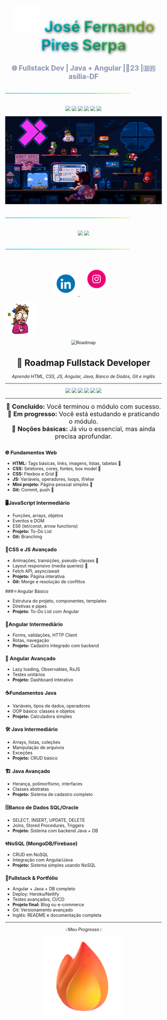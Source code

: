 <!-- =================== TÍTULOS =================== -->
<h1 align="center" style="font-size:3.5em; 
    background: linear-gradient(90deg, #4facfe, #00f2fe, #43e97b, #fef253); 
    -webkit-background-clip: text; 
    color: transparent; 
    text-shadow: 2px 2px 8px rgba(0,0,0,0.6);
    margin-bottom:5px;">
  <img src="371756373-fddcdbcd-5ea2-4416-9f59-ca7fd9394aca.gif" width="90px"> José Fernando Pires Serpa 
</h1>

<h3 align="center" style="color:#8892b0; font-size:1.6em; margin-bottom:20px;">
  🌐 Fullstack Dev | Java + Angular |👴23 |🇧🇷asília-DF
</h3>

<hr style="border: 0; height: 2px; background: linear-gradient(to right, #4facfe, #00f2fe, #43e97b, #fef253); margin:40px 0; width:80%;">

<!-- =================== STACK =================== -->
<p align="center">
  <img src="https://img.shields.io/badge/Java-%23ED8B00.svg?style=for-the-badge&logo=java&logoColor=white"/>
  <img src="https://img.shields.io/badge/Angular-%23DD0031.svg?style=for-the-badge&logo=angular&logoColor=white"/>
  <img src="https://img.shields.io/badge/HTML5-%23E34F26.svg?style=for-the-badge&logo=html5&logoColor=white"/>
  <img src="https://img.shields.io/badge/CSS3-%231572B6.svg?style=for-the-badge&logo=css3&logoColor=white"/>
  <img src="https://img.shields.io/badge/JavaScript-%23F7DF1E.svg?style=for-the-badge&logo=javascript&logoColor=black"/>
  <img src="https://img.shields.io/badge/SQL-%2300758F.svg?style=for-the-badge&logo=mysql&logoColor=white"/>
</p>
<p align="center">
<img src="225813708-98b745f2-7d22-48cf-9150-083f1b00d6c9.gif">
</p>
<hr style="border: 0; height: 2px; background: linear-gradient(to right, #4facfe, #00f2fe, #43e97b, #fef253); margin:40px 0; width:80%;">

<!-- =================== STATS =================== -->
<p align="center">
  <img height="180em" src="https://github-readme-stats.vercel.app/api?username=JoseFernandoPiresSerpa&show_icons=true&theme=tokyonight" />
  <img height="180em" src="https://github-readme-stats.vercel.app/api/top-langs/?username=JoseFernandoPiresSerpa&layout=compact&theme=tokyonight" />
</p>

<hr style="border: 0; height: 2px; background: linear-gradient(to right, #4facfe, #00f2fe, #43e97b, #fef253); margin:40px 0; width:80%;">

<!-- =================== REDES SOCIAIS =================== -->
<p align="center">
  <a href="[https://www.linkedin.com/feed](https://www.linkedin.com/in/jose-fernando-pires-serpa-175605152)" target="_blank">
 
<img   alt="image" src="235294012-0a55e343-37ad-4b0f-924f-c8431d9d2483.gif" width="80" style="border-radius:50" padding:15px  />
  </a>
  <a href="https://www.instagram.com/nandelicia24" target="_blank">
    <img src="235294013-a33e5c43-a01c-43f6-b44d-a406d8b4ab75.gif" width="80" style="border-radius:50%; padding:15px;"/>
  </a>

</p>

<!-- =================== GIFS E IMAGENS =================== -->

<p align="left-bottom">
  <img src="218265814-3084a4ba-809c-4135-afc0-8685d0f634b3.gif" alt="Descrição da imagem" width="100x" >
</p>

<p align="center">
  <img src="https://img.shields.io/badge/Fullstack-Roadmap-blue?style=for-the-badge&logo=appveyor" alt="Roadmap">
</p>

<h1 align="center">🚀 Roadmap Fullstack Developer</h1>
<p align="center"><i>Aprenda HTML, CSS, JS, Angular, Java, Banco de Dados, Git e inglês</i></p>

---

<p align="center">
  <img src="https://img.shields.io/badge/Mes-1-red?style=for-the-badge" /> 
  <img src="https://img.shields.io/badge/Mes-2-orange?style=for-the-badge" />
  <img src="https://img.shields.io/badge/Mes-3-yellow?style=for-the-badge" />
  <img src="https://img.shields.io/badge/Mes-4-green?style=for-the-badge" />
  <img src="https://img.shields.io/badge/Mes-5-blue?style=for-the-badge" />
  <img src="https://img.shields.io/badge/Mes-6-purple?style=for-the-badge" />
</p>

---
<p align="center">
  <span style="font-size:20px;">🏅 <b>Concluído:</b> Você terminou o módulo com sucesso.</span><br>
  <span style="font-size:20px;">🥈 <b>Em progresso:</b> Você está estudando e praticando o módulo.</span><br>
  <span style="font-size:20px;">🥉 <b>Noções básicas:</b> Já viu o essencial, mas ainda precisa aprofundar.</span>
</p>


##

### 🌐 Fundamentos Web
- **HTML:** Tags básicas, links, imagens, listas, tabelas 🥈 
- **CSS:** Seletores, cores, fontes, box model  🥈
- **CSS:** Flexbox e Grid  🥈
- **JS:** Variáveis, operadores, loops, if/else  
- **Mini projeto:** Página pessoal simples  🏅
- **Git:** Commit, push  🏅

### 🖥️JavaScript Intermediário
- Funções, arrays, objetos  
- Eventos e DOM  
- ES6 (let/const, arrow functions)  
- **Projeto:** To-Do List  
- **Git:** Branching  

### 🎨CSS e JS Avançado
- Animações, transições, pseudo-classes  🥈
- Layout responsivo (media queries)  🥈
- Fetch API, async/await  
- **Projeto:** Página interativa  
- **Git:** Merge e resolução de conflitos  

###⚛️Angular Básico
- Estrutura do projeto, componentes, templates  
- Diretivas e pipes  
- **Projeto:** To-Do List com Angular

### 🔧Angular Intermediário
- Forms, validações, HTTP Client  
- Rotas, navegação  
- **Projeto:** Cadastro integrado com backend

### 🚀 Angular Avançado
- Lazy loading, Observables, RxJS  
- Testes unitários  
- **Projeto:** Dashboard interativo

### ☕Fundamentos Java
- Variáveis, tipos de dados, operadores  
- OOP básico: classes e objetos  
- **Projeto:** Calculadora simples  

### 🛠️ Java Intermediário
- Arrays, listas, coleções  
- Manipulação de arquivos  
- Exceções  
- **Projeto:** CRUD básico

### 🏗️ Java Avançado
- Herança, polimorfismo, interfaces  
- Classes abstratas  
- **Projeto:** Sistema de cadastro completo

### 🗄️Banco de Dados SQL/Oracle
- SELECT, INSERT, UPDATE, DELETE  
- Joins, Stored Procedures, Triggers  
- **Projeto:** Sistema com backend Java + DB

### 🌀NoSQL (MongoDB/Firebase)
- CRUD em NoSQL  
- Integração com Angular/Java  
- **Projeto:** Sistema simples usando NoSQL

### 🏁Fullstack & Portfólio
- Angular + Java + DB completo  
- Deploy: Heroku/Netlify  
- Testes avançados, CI/CD  
- **Projeto final:** Blog ou e-commerce  
- Git: Versionamento avançado  
- Inglês: README e documentação completa

---

<p align="center">
  <i>💡Meu Progresso💡</i>
</p>
<p align="center">
<img src="216122041-518ac897-8d92-4c6b-9b3f-ca01dcaf38ee.png">
</p>
